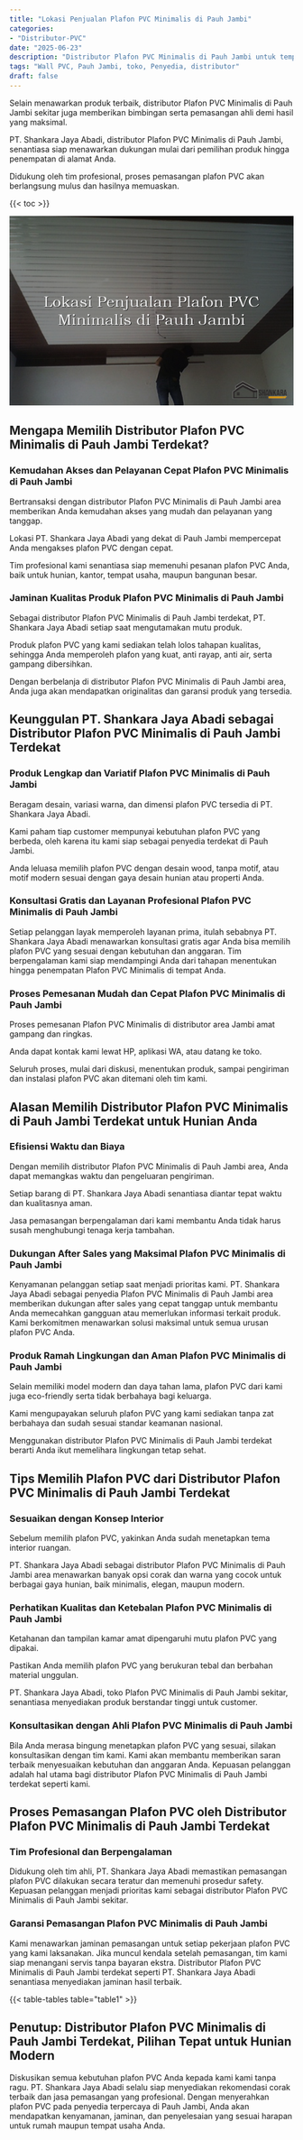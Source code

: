 ```yaml
---
title: "Lokasi Penjualan Plafon PVC Minimalis di Pauh Jambi"
categories: 
- "Distributor-PVC"
date: "2025-06-23"
description: "Distributor Plafon PVC Minimalis di Pauh Jambi untuk tempat tinggal, office, serta toko. Material terbaik, pilihan motif, variasi warna menarik, beserta servis penempatan dikerjakan oleh tenaga ahli berpengalaman serta kepastian resmi!|Servis penyediaan Plafon PVC Minimalis di Pauh Jambi untuk kebutuhan hunian, office, maupun ritel, dengan material unggulan dan instalasi oleh teknisi profesional dan garansi resmi.|Solusi Plafon PVC Minimalis di Pauh Jambi yang andal bagi tempat tinggal, kantor, serta gerai, bersama produk berkualitas dan pemasangan dikerjakan oleh tenaga ahli profesional serta kepastian resmi.|Penyediaan Plafon PVC Minimalis di Pauh Jambi bagi hunian, kantor, dan ritel, beserta panel berkualitas dan pemasangan dikerjakan oleh tim profesional, dilengkapi beserta jaminan resmi.}"
tags: "Wall PVC, Pauh Jambi, toko, Penyedia, distributor"
draft: false
---
```


Selain menawarkan produk terbaik, distributor Plafon PVC Minimalis di Pauh Jambi sekitar juga memberikan bimbingan serta pemasangan ahli demi hasil yang maksimal.

PT. Shankara Jaya Abadi, distributor Plafon PVC Minimalis di Pauh Jambi, senantiasa siap menawarkan dukungan mulai dari pemilihan produk hingga penempatan di alamat Anda.

Didukung oleh tim profesional, proses pemasangan plafon PVC akan berlangsung mulus dan hasilnya memuaskan.

{{< toc >}}

![Lokasi Penjualan Plafon PVC Minimalis di Pauh Jambi](/images/Distributor-PVC/Lokasi-Penjualan-Plafon-PVC-Minimalis-di-Pauh-Jambi.png)


## Mengapa Memilih Distributor Plafon PVC Minimalis di Pauh Jambi Terdekat?

### Kemudahan Akses dan Pelayanan Cepat Plafon PVC Minimalis di Pauh Jambi

Bertransaksi dengan distributor Plafon PVC Minimalis di Pauh Jambi area memberikan Anda kemudahan akses yang mudah dan pelayanan yang tanggap.

Lokasi PT. Shankara Jaya Abadi yang dekat di Pauh Jambi mempercepat Anda mengakses plafon PVC dengan cepat.

Tim profesional kami senantiasa siap memenuhi pesanan plafon PVC Anda, baik untuk hunian, kantor, tempat usaha, maupun bangunan besar.

### Jaminan Kualitas Produk Plafon PVC Minimalis di Pauh Jambi

Sebagai distributor Plafon PVC Minimalis di Pauh Jambi terdekat, PT. Shankara Jaya Abadi setiap saat mengutamakan mutu produk.

Produk plafon PVC yang kami sediakan telah lolos tahapan kualitas, sehingga Anda memperoleh plafon yang kuat, anti rayap, anti air, serta gampang dibersihkan.

Dengan berbelanja di distributor Plafon PVC Minimalis di Pauh Jambi area, Anda juga akan mendapatkan originalitas dan garansi produk yang tersedia.

## Keunggulan PT. Shankara Jaya Abadi sebagai Distributor Plafon PVC Minimalis di Pauh Jambi Terdekat

### Produk Lengkap dan Variatif Plafon PVC Minimalis di Pauh Jambi

Beragam desain, variasi warna, dan dimensi plafon PVC tersedia di PT. Shankara Jaya Abadi.

Kami paham tiap customer mempunyai kebutuhan plafon PVC yang berbeda, oleh karena itu kami siap sebagai penyedia terdekat di Pauh Jambi.

Anda leluasa memilih plafon PVC dengan desain wood, tanpa motif, atau motif modern sesuai dengan gaya desain hunian atau properti Anda.

### Konsultasi Gratis dan Layanan Profesional Plafon PVC Minimalis di Pauh Jambi

Setiap pelanggan layak memperoleh layanan prima, itulah sebabnya PT. Shankara Jaya Abadi menawarkan konsultasi gratis agar Anda bisa memilih plafon PVC yang sesuai dengan kebutuhan dan anggaran. Tim berpengalaman kami siap mendampingi Anda dari tahapan menentukan hingga penempatan Plafon PVC Minimalis di tempat Anda.

### Proses Pemesanan Mudah dan Cepat Plafon PVC Minimalis di Pauh Jambi

Proses pemesanan Plafon PVC Minimalis di distributor area Jambi amat gampang dan ringkas.

Anda dapat kontak kami lewat HP, aplikasi WA, atau datang ke toko.

Seluruh proses, mulai dari diskusi, menentukan produk, sampai pengiriman dan instalasi plafon PVC akan ditemani oleh tim kami.

## Alasan Memilih Distributor Plafon PVC Minimalis di Pauh Jambi Terdekat untuk Hunian Anda

### Efisiensi Waktu dan Biaya

Dengan memilih distributor Plafon PVC Minimalis di Pauh Jambi area, Anda dapat memangkas waktu dan pengeluaran pengiriman.

Setiap barang di PT. Shankara Jaya Abadi senantiasa diantar tepat waktu dan kualitasnya aman.

Jasa pemasangan berpengalaman dari kami membantu Anda tidak harus susah menghubungi tenaga kerja tambahan.

### Dukungan After Sales yang Maksimal Plafon PVC Minimalis di Pauh Jambi

Kenyamanan pelanggan setiap saat menjadi prioritas kami. PT. Shankara Jaya Abadi sebagai penyedia Plafon PVC Minimalis di Pauh Jambi area memberikan dukungan after sales yang cepat tanggap untuk membantu Anda memecahkan gangguan atau memerlukan informasi terkait produk. Kami berkomitmen menawarkan solusi maksimal untuk semua urusan plafon PVC Anda.

### Produk Ramah Lingkungan dan Aman Plafon PVC Minimalis di Pauh Jambi

Selain memiliki model modern dan daya tahan lama, plafon PVC dari kami juga eco-friendly serta tidak berbahaya bagi keluarga.

Kami mengupayakan seluruh plafon PVC yang kami sediakan tanpa zat berbahaya dan sudah sesuai standar keamanan nasional.

Menggunakan distributor Plafon PVC Minimalis di Pauh Jambi terdekat berarti Anda ikut memelihara lingkungan tetap sehat.

## Tips Memilih Plafon PVC dari Distributor Plafon PVC Minimalis di Pauh Jambi Terdekat

### Sesuaikan dengan Konsep Interior

Sebelum memilih plafon PVC, yakinkan Anda sudah menetapkan tema interior ruangan.

PT. Shankara Jaya Abadi sebagai distributor Plafon PVC Minimalis di Pauh Jambi area menawarkan banyak opsi corak dan warna yang cocok untuk berbagai gaya hunian, baik minimalis, elegan, maupun modern.

### Perhatikan Kualitas dan Ketebalan Plafon PVC Minimalis di Pauh Jambi

Ketahanan dan tampilan kamar amat dipengaruhi mutu plafon PVC yang dipakai.

Pastikan Anda memilih plafon PVC yang berukuran tebal dan berbahan material unggulan.

PT. Shankara Jaya Abadi, toko Plafon PVC Minimalis di Pauh Jambi sekitar, senantiasa menyediakan produk berstandar tinggi untuk customer.

### Konsultasikan dengan Ahli Plafon PVC Minimalis di Pauh Jambi

Bila Anda merasa bingung menetapkan plafon PVC yang sesuai, silakan konsultasikan dengan tim kami. Kami akan membantu memberikan saran terbaik menyesuaikan kebutuhan dan anggaran Anda. Kepuasan pelanggan adalah hal utama bagi distributor Plafon PVC Minimalis di Pauh Jambi terdekat seperti kami.

## Proses Pemasangan Plafon PVC oleh Distributor Plafon PVC Minimalis di Pauh Jambi Terdekat

### Tim Profesional dan Berpengalaman

Didukung oleh tim ahli, PT. Shankara Jaya Abadi memastikan pemasangan plafon PVC dilakukan secara teratur dan memenuhi prosedur safety. Kepuasan pelanggan menjadi prioritas kami sebagai distributor Plafon PVC Minimalis di Pauh Jambi sekitar.

### Garansi Pemasangan Plafon PVC Minimalis di Pauh Jambi

Kami menawarkan jaminan pemasangan untuk setiap pekerjaan plafon PVC yang kami laksanakan. Jika muncul kendala setelah pemasangan, tim kami siap menangani servis tanpa bayaran ekstra. Distributor Plafon PVC Minimalis di Pauh Jambi terdekat seperti PT. Shankara Jaya Abadi senantiasa menyediakan jaminan hasil terbaik.

{{< table-tables table="table1" >}}

## Penutup: Distributor Plafon PVC Minimalis di Pauh Jambi Terdekat, Pilihan Tepat untuk Hunian Modern

Diskusikan semua kebutuhan plafon PVC Anda kepada kami kami tanpa ragu. PT. Shankara Jaya Abadi selalu siap menyediakan rekomendasi corak terbaik dan jasa pemasangan yang profesional. Dengan menyerahkan plafon PVC pada penyedia terpercaya di Pauh Jambi, Anda akan mendapatkan kenyamanan, jaminan, dan penyelesaian yang sesuai harapan untuk rumah maupun tempat usaha Anda.
